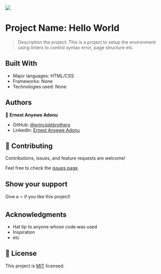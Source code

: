 ![](https://img.shields.io/badge/Microverse-blueviolet)

# Project Name: Hello World

> Description the project: This is a project to setup the environment using linters to control syntax error, page structure etc.


## Built With

- Major languages: HTML/CSS
- Frameworks: None
- Technologies used: None



## Authors

👤 **Ernest Anyewe Adonu**

- GitHub: [@principlebrothers](https://github.com/principlebrothers)
- LinkedIn: [Ernest Anyewe Adonu](www.linkedin.com/in/ernest-adonu-7b61951b0)


## 🤝 Contributing

Contributions, issues, and feature requests are welcome!

Feel free to check the [issues page](../../issues/).

## Show your support

Give a ⭐️ if you like this project!

## Acknowledgments

- Hat tip to anyone whose code was used
- Inspiration
- etc

## 📝 License

This project is [MIT](./MIT.md) licensed.
